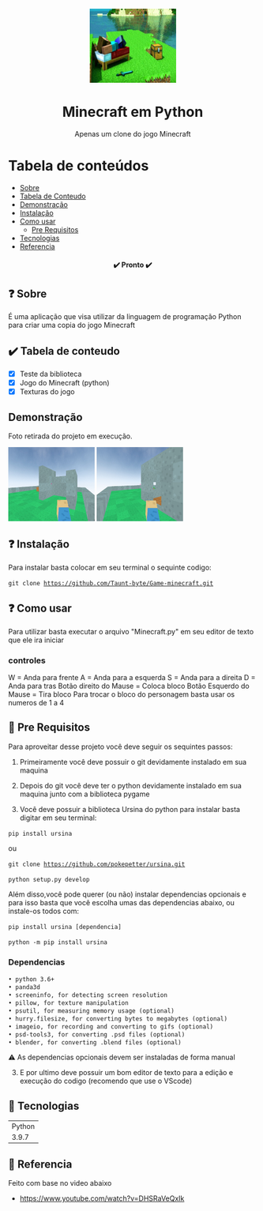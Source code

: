 <p align="center">
  <a href="https://unform.dev">
    <img src="img/Logo.png" height="150" width="175" alt="Unform" />
  </a>
</p>
<h1 align="center">Minecraft em Python</h1> 

<p align="center">Apenas um clone do jogo Minecraft</p>

Tabela de conteúdos
=================
<!--ts-->
   * [Sobre](#Sobre)
   * [Tabela de Conteudo](#tabela-de-conteudo)
   * [Demonstração](#Demonstração)
   * [Instalação](#Instalação)
   * [Como usar](#como-usar)
      * [Pre Requisitos](#pre-requisitos)
   * [Tecnologias](#tecnologias)
   * [Referencia](#Referencia)
<!--te-->

<h4 align="center"> 
	✔️  Pronto  ✔️
</h4>

## ❓ Sobre

É uma aplicação que visa utilizar da linguagem de programação Python para criar uma copia do jogo Minecraft 

## ✔️ Tabela de conteudo

- [x] Teste da biblioteca
- [x] Jogo do Minecraft (python)
- [x] Texturas do jogo

## Demonstração

Foto retirada do projeto em execução.

<img src="img/foto1.png" height="150" width="175" alt="Unform" />

<img src="img/foto2.png" height="150" width="175" alt="Unform" />


## ❓ Instalação

Para instalar basta colocar em seu terminal o sequinte codigo:

<code>git clone https://github.com/Taunt-byte/Game-minecraft.git</code>

## ❓ Como usar

Para utilizar basta executar o arquivo "Minecraft.py" em seu editor de texto que ele ira iniciar

### controles

W = Anda para frente
A = Anda para a esquerda
S = Anda para a direita
D = Anda para tras
Botão direito do Mause = Coloca bloco
Botão Esquerdo do Mause = Tira bloco
Para trocar o bloco do personagem basta usar os numeros de 1 a 4
## 🔨 Pre Requisitos

Para aproveitar desse projeto você deve seguir os sequintes passos:

1) Primeiramente você deve possuir o git devidamente instalado em sua maquina

2) Depois do git você deve ter o python devidamente instalado em sua maquina junto com a biblioteca pygame

4) Você deve possuir a biblioteca Ursina do python para instalar basta digitar em seu terminal:

<code>pip install ursina</code>

ou

<code>git clone https://github.com/pokepetter/ursina.git</code>

<code>python setup.py develop</code>

Além disso,você pode querer (ou não) instalar dependencias opcionais e para isso basta que você escolha umas das dependencias abaixo,
ou instale-os todos com:

<code>pip install ursina [dependencia]</code>

<code>python -m pip install ursina</code>

### Dependencias

    • python 3.6+
    • panda3d
    • screeninfo, for detecting screen resolution
    • pillow, for texture manipulation
    • psutil, for measuring memory usage (optional)
    • hurry.filesize, for converting bytes to megabytes (optional)
    • imageio, for recording and converting to gifs (optional)
    • psd-tools3, for converting .psd files (optional)
    • blender, for converting .blend files (optional)


⚠️ As dependencias opcionais devem ser instaladas de forma manual


3) E por ultimo deve possuir um bom editor de texto para a edição e execução do codigo (recomendo que use o VScode)

## 🚀 Tecnologias

<table>
    <tr>
    <td>Python</td>
    </tr>
    <tr>
    <td>3.9.7</td>
    </tr>
</table>

## 🚀 Referencia

Feito com base no video abaixo
+ https://www.youtube.com/watch?v=DHSRaVeQxIk